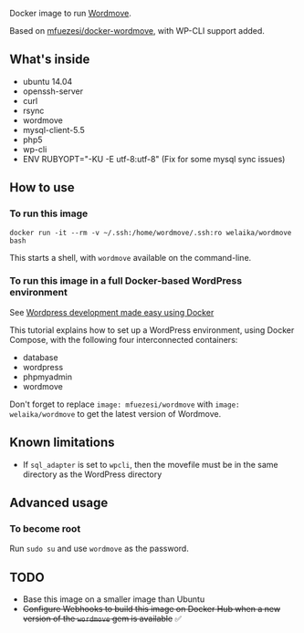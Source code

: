 Docker image to run [Wordmove](https://welaika.github.io/wordmove/).

Based on [mfuezesi/docker-wordmove](
https://github.com/mfuezesi/docker-wordmove), with WP-CLI support added. 

## What's inside

* ubuntu 14.04
* openssh-server
* curl
* rsync
* wordmove
* mysql-client-5.5
* php5
* wp-cli
* ENV RUBYOPT="-KU -E utf-8:utf-8" (Fix for some mysql sync issues)

## How to use

### To run this image

`docker run -it --rm -v ~/.ssh:/home/wordmove/.ssh:ro welaika/wordmove bash`

This starts a shell, with `wordmove` available on the command-line.

### To run this image in a full Docker-based WordPress environment

See [Wordpress development made easy using Docker](
https://medium.com/cluetip/wordpress-development-made-easy-440b564185f2)

This tutorial explains how to set up a WordPress environment, using Docker
Compose, with the following four interconnected containers:

* database
* wordpress
* phpmyadmin
* wordmove

Don't forget to replace `image: mfuezesi/wordmove` with `image: 
welaika/wordmove` to get the latest version of Wordmove.

## Known limitations

* If `sql_adapter` is set to `wpcli`, then the movefile must be in the same
  directory as the WordPress directory

## Advanced usage

### To become root

Run `sudo su` and use `wordmove` as the password.

## TODO

* Base this image on a smaller image than Ubuntu
* ~~Configure Webhooks to build this image on Docker Hub when a new version of
  the `wordmove` gem is available~~ ✅
